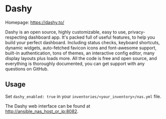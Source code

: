 
# Dashy

Homepage: <https://dashy.to/>

Dashy is an open source, highly customizable, easy to use, privacy-respecting dashboard app.
It's packed full of useful features, to help you build your perfect dashboard. Including status checks, keyboard shortcuts, dynamic widgets, auto-fetched favicon icons and font-awesome support, built-in authentication, tons of themes, an interactive config editor, many display layouts plus loads more.
All the code is free and open source, and everything is thoroughly documented, you can get support with any questions on GitHub.

## Usage

Set `dashy_enabled: true` in your `inventories/<your_inventory>/nas.yml` file.

The Dashy web interface can be found at <http://ansible_nas_host_or_ip:8082>.
